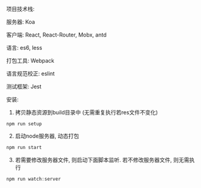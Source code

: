 项目技术栈:

服务器: Koa

客户端: React, React-Router, Mobx, antd

语言: es6, less

打包工具: Webpack

语言规范校正: eslint

测试框架: Jest


安装:
1. 拷贝静态资源到build目录中 (无需重复执行若res文件不变化)
```
npm run setup
```

2. 启动node服务器, 动态打包
```javascript
npm run start
```

3. 若需要修改服务器文件, 则启动下面脚本监听. 若不修改服务器文件, 则无需执行
```javascript
npm run watch:server
```
